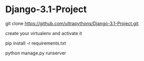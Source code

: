 # Django-3.1-Project

git clone https://github.com/ultrapythons/Django-3.1-Project.git

create your virtualenv and activate it

pip install -r requirements.txt

python manage.py runserver
